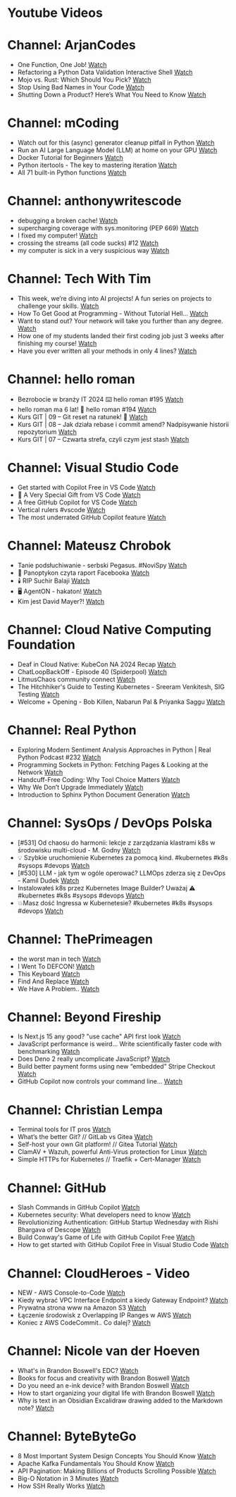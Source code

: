 
Youtube Videos
==============

# Channel: ArjanCodes
  
 - One Function, One Job!  [Watch](https://youtu.be/gWS4VHUJbe0)  
 - Refactoring a Python Data Validation Interactive Shell  [Watch](https://youtu.be/YWKd-S0m9YA)  
 - Mojo vs. Rust: Which Should You Pick?  [Watch](https://youtu.be/8tf-9ekVD-s)  
 - Stop Using Bad Names in Your Code  [Watch](https://youtu.be/GZ3lxU6Ee-w)  
 - Shutting Down a Product? Here’s What You Need to Know  [Watch](https://youtu.be/CvGpqiCrdfE)
# Channel: mCoding
  
 - Watch out for this (async) generator cleanup pitfall in Python  [Watch](https://youtu.be/N56Jrqc7SBk)  
 - Run an AI Large Language Model (LLM) at home on your GPU  [Watch](https://youtu.be/RejIVgfER-4)  
 - Docker Tutorial for Beginners  [Watch](https://youtu.be/b0HMimUb4f0)  
 - Python itertools - The key to mastering iteration  [Watch](https://youtu.be/1p7xa_BHYDs)  
 - All 71 built-in Python functions  [Watch](https://youtu.be/7Qu_KXc7xSI)
# Channel: anthonywritescode
  
 - debugging a broken cache!  [Watch](https://youtu.be/bhUk7Vog108)  
 - supercharging coverage with sys.monitoring (PEP 669)  [Watch](https://youtu.be/_JwwSVPg9RI)  
 - I fixed my computer!  [Watch](https://youtu.be/mUir3YYBudI)  
 - crossing the streams (all code sucks) #12  [Watch](https://youtu.be/bOKt0DnttxI)  
 - my computer is sick in a very suspicious way  [Watch](https://youtu.be/l-RjeirBNMQ)
# Channel: Tech With Tim
  
 - This week, we’re diving into AI projects! A fun series on projects to challenge your skills.  [Watch](https://youtu.be/J2qL7fuz1MY)  
 - How To Get Good at Programming - Without Tutorial Hell...  [Watch](https://youtu.be/sQd2NRrtGgs)  
 - Want to stand out? Your network will take you further than any degree.  [Watch](https://youtu.be/4IUxx4UmpWQ)  
 - How one of my students landed their first coding job just 3 weeks after finishing my course!  [Watch](https://youtu.be/d_Ay2dKrQgA)  
 - Have you ever written all your methods in only 4 lines?  [Watch](https://youtu.be/1uJVLhv5EcE)
# Channel: hello roman
  
 - Bezrobocie w branży IT 2024 ⌨️ hello roman #195  [Watch](https://youtu.be/3A0h9uNj0Z4)  
 - hello roman ma 6 lat!  🎉  hello roman #194  [Watch](https://youtu.be/2VcweF4sVRE)  
 - Kurs GIT | 09 – Git reset na ratunek! 🛟  [Watch](https://youtu.be/vri36csppEY)  
 - Kurs GIT | 08 – Jak działa rebase i commit amend? Nadpisywanie historii repozytorium  [Watch](https://youtu.be/4GKI4Gz97TE)  
 - Kurs GIT | 07 – Czwarta strefa, czyli czym jest stash  [Watch](https://youtu.be/T9n2tF60cY0)
# Channel: Visual Studio Code
  
 - Get started with Copilot Free in VS Code  [Watch](https://youtu.be/X_Aet9ndh_Y)  
 - 🔴 A Very Special Gift from VS Code  [Watch](https://youtu.be/CijHJBR9KbQ)  
 - A free GitHub Copilot for VS Code  [Watch](https://youtu.be/pm4hY8fG58g)  
 - Vertical rulers #vscode  [Watch](https://youtu.be/HPKBkJPs2DM)  
 - The most underrated GitHub Copilot feature  [Watch](https://youtu.be/YoXqJIGQwMw)
# Channel: Mateusz Chrobok
  
 - Tanie podsłuchiwanie - serbski Pegasus. #NoviSpy  [Watch](https://youtu.be/-MnJmNlfC1I)  
 - 📖  Panoptykon czyta raport Facebooka  [Watch](https://youtu.be/MDIbNeGeniQ)  
 - 🕯️ RIP Suchir Balaji  [Watch](https://youtu.be/U-wErWO4kto)  
 - 🖥️ AgentON - hakaton!  [Watch](https://youtu.be/_I-nyf5e4oA)  
 - Kim jest David Mayer?!  [Watch](https://youtu.be/jqTGmS-961k)
# Channel: Cloud Native Computing Foundation
  
 - Deaf in Cloud Native: KubeCon NA 2024 Recap  [Watch](https://youtu.be/4n6n-LPlI_k)  
 - ChatLoopBackOff - Episode 40 (Spiderpool)  [Watch](https://youtu.be/GiCOnFCwRno)  
 - LitmusChaos community connect  [Watch](https://youtu.be/1NrLu3HiW_I)  
 - The Hitchhiker's Guide to Testing Kubernetes - Sreeram Venkitesh, SIG Testing  [Watch](https://youtu.be/CH0H47Ov8fA)  
 - Welcome + Opening - Bob Killen, Nabarun Pal & Priyanka Saggu  [Watch](https://youtu.be/HzuuRwvaU90)
# Channel: Real Python
  
 - Exploring Modern Sentiment Analysis Approaches in Python  | Real Python Podcast #232  [Watch](https://youtu.be/5UkgTvYj17g)  
 - Programming Sockets in Python: Fetching Pages & Looking at the Network  [Watch](https://youtu.be/wwdDmdap_Oc)  
 - Handcuff-Free Coding: Why Tool Choice Matters  [Watch](https://youtu.be/H_9rl6KyhqQ)  
 - Why We Don’t Upgrade Immediately  [Watch](https://youtu.be/IKkKj5fw2Lg)  
 - Introduction to Sphinx Python Document Generation  [Watch](https://youtu.be/VcPVfmmsfa4)
# Channel: SysOps / DevOps Polska
  
 - [#531] Od chaosu do harmonii: lekcje z zarządzania klastrami k8s w środowisku multi-cloud - M. Godny  [Watch](https://youtu.be/KyxcjaaFC0g)  
 - 💡 Szybkie uruchomienie Kubernetes za pomocą kind.  #kubernetes #k8s #sysops #devops  [Watch](https://youtu.be/hZI9aPIJRZg)  
 - [#530] LLM - jak tym w ogóle operować? LLMOps zderza się z DevOps - Kamil Dudek  [Watch](https://youtu.be/PPg3C5e870A)  
 - Instalowałeś k8s przez Kubernetes Image Builder? Uważaj ⚠️ #kubernetes #k8s #sysops #devops  [Watch](https://youtu.be/nB4vxQ3NfOc)  
 - 💥Masz dość Ingressa w Kubernetesie? #kubernetes #k8s #sysops #devops  [Watch](https://youtu.be/v9PEtmVUHv8)
# Channel: ThePrimeagen
  
 - the worst man in tech  [Watch](https://youtu.be/A_XGsAl-LqY)  
 - I Went To DEFCON!  [Watch](https://youtu.be/GwcFxTuMYmU)  
 - This Keyboard  [Watch](https://youtu.be/dhuX9t2j5Hc)  
 - Find And Replace  [Watch](https://youtu.be/v2a6Nv7RSd0)  
 - We Have A Problem..  [Watch](https://youtu.be/1-0r90bm6CE)
# Channel: Beyond Fireship
  
 - Is Next.js 15 any good? "use cache" API first look  [Watch](https://youtu.be/xWkozeculPo)  
 - JavaScript performance is weird... Write scientifically faster code with benchmarking  [Watch](https://youtu.be/_pWA4rbzvIg)  
 - Does Deno 2 really uncomplicate JavaScript?  [Watch](https://youtu.be/8IHhvkaVqVE)  
 - Build better payment forms using new “embedded” Stripe Checkout  [Watch](https://youtu.be/7WFXl4-aCxs)  
 - GitHub Copilot now controls your command line...  [Watch](https://youtu.be/P8MfgV9us4o)
# Channel: Christian Lempa
  
 - Terminal tools for IT pros  [Watch](https://youtu.be/79rmEOrd5u8)  
 - What’s the better Git? // GitLab vs Gitea  [Watch](https://youtu.be/SpXAdOeE1YU)  
 - Self-host your own Git platform! // Gitea Tutorial  [Watch](https://youtu.be/Kg0ct2lBUVg)  
 - ClamAV + Wazuh, powerful Anti-Virus protection for Linux  [Watch](https://youtu.be/9e45TQ61H14)  
 - Simple HTTPs for Kubernetes // Traefik + Cert-Manager  [Watch](https://youtu.be/vJweuU6Qrgo)
# Channel: GitHub
  
 - Slash Commands in GitHub Copilot  [Watch](https://youtu.be/Ipm6noRuC-Y)  
 - Kubernetes security: What developers need to know  [Watch](https://youtu.be/X6pbFjblcc4)  
 - Revolutionizing Authentication: GitHub Startup Wednesday with Rishi Bhargava of Descope  [Watch](https://youtu.be/S1e3YYMKSjA)  
 - Build Conway's Game of Life with GitHub Copilot Free  [Watch](https://youtu.be/pGV_T6g1hcU)  
 - How to get started with GitHub Copilot Free in Visual Studio Code  [Watch](https://youtu.be/dMbOh114Vd4)
# Channel: CloudHeroes - Video
  
 - NEW - AWS Console-to-Code  [Watch](https://youtu.be/_usWUKodGy8)  
 - Kiedy wybrać VPC Interface Endpoint a kiedy Gateway Endpoint?  [Watch](https://youtu.be/viF5pT-HReI)  
 - Prywatna strona www na Amazon S3  [Watch](https://youtu.be/483QNc4XXBc)  
 - Łączenie środowisk z Overlapping IP Ranges w AWS  [Watch](https://youtu.be/71qb57dMMFs)  
 - Koniec z AWS CodeCommit.. Co dalej?  [Watch](https://youtu.be/fkggBFBDOVk)
# Channel: Nicole van der Hoeven
  
 - What's in Brandon Boswell's EDC?  [Watch](https://youtu.be/Noswl0jCA4k)  
 - Books for focus and creativity with Brandon Boswell  [Watch](https://youtu.be/Ugc4U8Rx7RM)  
 - Do you need an e-ink device? with Brandon Boswell  [Watch](https://youtu.be/uUKPV6mWMFM)  
 - How to start organizing your digital life with Brandon Boswell  [Watch](https://youtu.be/Ykhyw3T3ICU)  
 - Why is text in an Obsidian Excalidraw drawing added to the Markdown note?  [Watch](https://youtu.be/HG5IuDIWHgY)
# Channel: ByteByteGo
  
 - 8 Most Important System Design Concepts You Should Know  [Watch](https://youtu.be/BTjxUS_PylA)  
 - Apache Kafka Fundamentals You Should Know  [Watch](https://youtu.be/-RDyEFvnTXI)  
 - API Pagination: Making Billions of Products Scrolling Possible  [Watch](https://youtu.be/14K_a2kKTxU)  
 - Big-O Notation in 3 Minutes  [Watch](https://youtu.be/x2CRZaN2xgM)  
 - How SSH Really Works  [Watch](https://youtu.be/rlMfRa7vfO8)